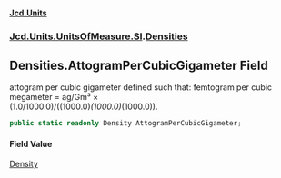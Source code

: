 #### [Jcd.Units](index.md 'index')
### [Jcd.Units.UnitsOfMeasure.SI](Jcd.Units.UnitsOfMeasure.SI.md 'Jcd.Units.UnitsOfMeasure.SI').[Densities](Densities.md 'Jcd.Units.UnitsOfMeasure.SI.Densities')

## Densities.AttogramPerCubicGigameter Field

attogram per cubic gigameter defined such that: femtogram per cubic megameter = ag/Gm³ ×  
(1.0/1000.0)/((1000.0)*(1000.0)*(1000.0)).

```csharp
public static readonly Density AttogramPerCubicGigameter;
```

#### Field Value
[Density](Density.md 'Jcd.Units.UnitTypes.Density')